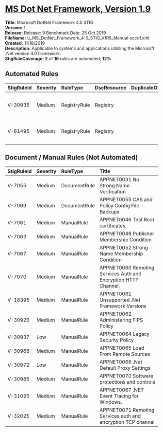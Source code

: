 # [MS Dot Net Framework, Version 1.9](https://github.com/Microsoft/PowerStig/wiki/DotNetFramework-4-1.9)

**Title:** Microsoft DotNet Framework 4.0 STIG  
**Version:** 1  
**Release:** Release: 9 Benchmark Date: 25 Oct 2019  
**FileName:** U_MS_DotNet_Framework_4-0_STIG_V1R9_Manual-xccdf.xml  
**Created:** 11/18/2019  
**Description:** Applicable to systems and applications utilizing the Microsoft .Net version 4.0 framework.  
**StigRuleCoverage:** **2** of **16** rules are automated; **12%**  

## Automated Rules

| StigRuleId | Severity | RuleType | DscResource | DuplicateOf | Title |
| :---- | :---- | :---- | :---- | :---- | :---- |
| V-30935 | Medium | RegistryRule | Registry |  | APPNET0063 Validation of Strong Names |
| V-81495 | Medium | RegistryRule | Registry |  | APPNET0075 Disable TLS RC4 cipher in .Net |

## Document / Manual Rules (Not Automated)

| StigRuleId | Severity | RuleType | Title |
| :---- | :---- | :---- | :---- |
| V-7055 | Medium | DocumentRule | APPNET0031 No Strong Name Verification |
| V-7069 | Medium | DocumentRule | APPNET0055 CAS and Policy Config File Backups |
| V-7061 | Medium | ManualRule | APPNET0046 Test Root certificates |
| V-7063 | Medium | ManualRule | APPNET0048 Publisher Membership Condition |
| V-7067 | Medium | ManualRule | APPNET0052 Strong Name Membership Condition |
| V-7070 | Medium | ManualRule | APPNET0060 Remoting Services Auth and Encryption HTTP Channel. |
| V-18395 | Medium | ManualRule | APPNET0061 Unsupported .Net Framework Versions |
| V-30926 | Medium | ManualRule | APPNET0062 Administering FIPS Policy |
| V-30937 | Low | ManualRule | APPNET0064 Legacy Security Policy |
| V-30968 | Medium | ManualRule | APPNET0065 Load From Remote Sources |
| V-30972 | Low | ManualRule | APPNET0066 .Net Default Proxy Settings |
| V-30986 | Medium | ManualRule | APPNET0070 Software protections and controls |
| V-31026 | Medium | ManualRule | APPNET0067 .NET Event Tracing for Windows. |
| V-32025 | Medium | ManualRule | APPNET0071 Remoting Services auth and encryption TCP channel |
